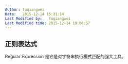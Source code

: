 ```yaml
---
Author: fuqiangwei
Date:   2015-12-14 15:31:14
Last Modified by:   fuqiangwei
Last Modified time: 2015-12-14 18:06:57
---
```

## 正则表达式
Regular Expression 是它是对字符串执行模式匹配的强大工具。

